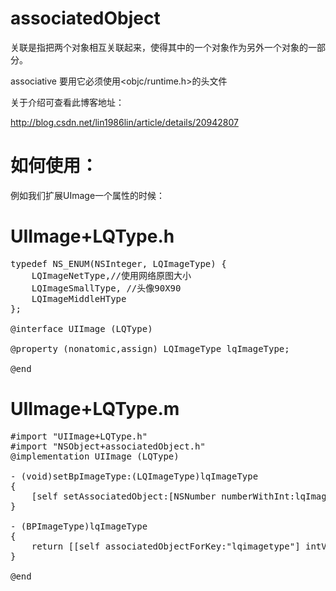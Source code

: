 associatedObject
================

关联是指把两个对象相互关联起来，使得其中的一个对象作为另外一个对象的一部分。

associative 要用它必须使用<objc/runtime.h>的头文件

关于介绍可查看此博客地址：

http://blog.csdn.net/lin1986lin/article/details/20942807

如何使用：
================

例如我们扩展UImage一个属性的时候：

UIImage+LQType.h
================
<pre>
typedef NS_ENUM(NSInteger, LQImageType) {
    LQImageNetType,//使用网络原图大小
    LQImageSmallType, //头像90X90
    LQImageMiddleHType 
};

@interface UIImage (LQType)

@property (nonatomic,assign) LQImageType lqImageType;

@end
</pre>
UIImage+LQType.m
================ 
<pre>
#import "UIImage+LQType.h"
#import "NSObject+associatedObject.h"
@implementation UIImage (LQType)

- (void)setBpImageType:(LQImageType)lqImageType
{
    [self setAssociatedObject:[NSNumber numberWithInt:lqImageType] forKey:"lqimagetype"];
}

- (BPImageType)lqImageType
{
    return [[self associatedObjectForKey:"lqimagetype"] intValue];
}

@end
</pre>
